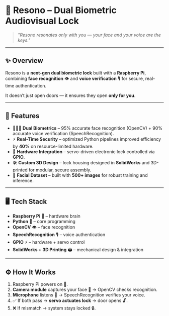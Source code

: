 # 🔐 Resono – Dual Biometric Audiovisual Lock  

> *"Resono resonates only with you — your face and your voice are the keys."*  

---

## ✨ Overview  
Resono is a **next-gen dual biometric lock** built with a **Raspberry Pi**, combining **face recognition** 👁️ and **voice verification** 🎙️ for secure, real-time authentication.  

It doesn’t just open doors — it ensures they open **only for you**.  

---

## 🚀 Features  
- 🧑‍🤝‍🧑 **Dual Biometrics** – 95% accurate face recognition (OpenCV) + 90% accurate voice verification (SpeechRecognition).  
- ⚡ **Real-Time Security** – optimized Python pipelines improved efficiency by **40%** on resource-limited hardware.  
- 🔧 **Hardware Integration** – servo-driven electronic lock controlled via **GPIO**.  
- 🛠️ **Custom 3D Design** – lock housing designed in **SolidWorks** and 3D-printed for modular, secure assembly.  
- 📸 **Facial Dataset** – built with **500+ images** for robust training and inference.  

---

## 🖥️ Tech Stack  
- **Raspberry Pi** 🥧 – hardware brain  
- **Python** 🐍 – core programming  
- **OpenCV** 👁️ – face recognition  
- **SpeechRecognition** 🎙️ – voice authentication  
- **GPIO** ⚡ – hardware + servo control  
- **SolidWorks + 3D Printing** 🖨️ – mechanical design & integration  

---

## ⚙️ How It Works  
1. Raspberry Pi powers on 🔌.  
2. **Camera module** captures your face 📸 → OpenCV checks recognition.  
3. **Microphone** listens 🎤 → SpeechRecognition verifies your voice.  
4. ✅ If both pass → **servo actuates lock** → door opens 🔓.  
5. ❌ If mismatch → system stays locked 🔒.  
